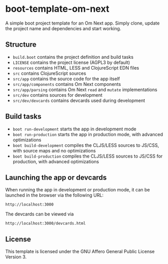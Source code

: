 # boot-template-om-next

A simple boot project template for an Om Next app. Simply clone, update the
project name and dependencies and start working.

## Structure

* `build.boot` contains the project definition and build tasks
* `LICENSE` contains the project license (AGPL3 by default)
* `resources` contains HTML, LESS and ClojureScript EDN files
* `src` contains ClojureScript sources
* `src/app` contains the source code for the app itself
* `src/app/components` contains Om Next components
* `src/app/parsing` contains Om Next `read` and `mutate` implementations
* `src/dev` contains sources for development
* `src/dev/devcards` contains devcards used during development

## Build tasks

* `boot run-development` starts the app in development mode
* `boot run-production` starts the app in production mode, with advanced
  optimizations
* `boot build-development` compiles the CLJS/LESS sources to JS/CSS, with
  source maps and no optimizations
* `boot build-production` compiles the CLJS/LESS sources to JS/CSS for
  production, with advanced optimizations

## Launching the app or devcards

When running the app in development or production mode, it can be launched
in the browser via the following URL:

    http://localhost:3000

The devcards can be viewed via

    http://localhost:3000/devcards.html

## License

This template is licensed under the GNU Affero General Public License
Version 3.
